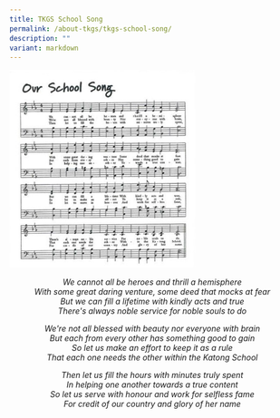 ```yaml
---
title: TKGS School Song
permalink: /about-tkgs/tkgs-school-song/
description: ""
variant: markdown
---
```

<img style="width: 65%;" src="/images/About_tkgs/School_song/Score_Only.jpg">
<p style="text-align: center;"><em>We cannot all be heroes and thrill a hemisphere<br></em><em>With some great daring venture, some deed that mocks at fear<br></em><em>But we can fill a lifetime with kindly acts and true<br></em><em>There's always noble service for noble souls to do</em></p>
<p style="text-align: center;"><em>We're not all blessed with beauty nor everyone with brain<br></em><em>But each from every other has something good to gain<br></em><em>So let us make an effort to keep it as a rule<br></em><em>That each one needs the other within the Katong School</em></p>
<p style="text-align: center;"><em>Then let us fill the hours with minutes truly spent<br></em><em>In helping one another towards a true content<br></em><em>So let us serve with honour and work for selfless fame<br></em><em>For credit of our country and glory of her name</em></p>